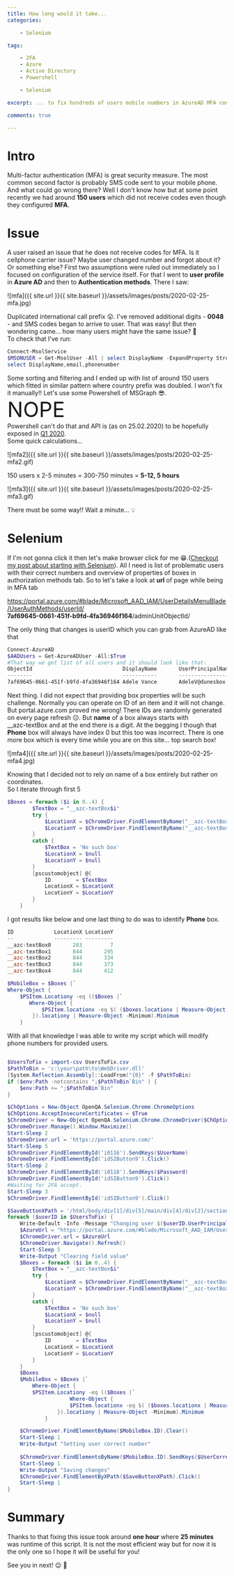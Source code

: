 ```yaml
---
title: How long would it take... 
categories:

    - Selenium

tags:

    - 2FA
    - Azure
    - Active Directory
    - Powershell

    - Selenium

excerpt: ... to fix hundreds of users mobile numbers in AzureAD MFA config manually? 😱

comments: true

---
```


# Intro

Multi-factor authentication (MFA) is great security measure. The most common second factor is probably SMS code sent to your mobile phone. And what could go wrong there? Well I don't know how but at some point recently we had around **150 users** which did not receive codes even though they configured **MFA**.

# Issue

A user raised an issue that he does not receive codes for MFA. Is it cellphone carrier issue? Maybe user changed number and forgot about it? Or something else? First two assumptions were ruled out immediately so I focused on configuration of the service itself. For that I went to **user profile** in **Azure AD** and then to **Authentication methods**. There I saw:

![mfa]({{ site.url }}{{ site.baseurl }}/assets/images/posts/2020-02-25-mfa.jpg)

Duplicated international call prefix 😮. I've removed additional digits - **0048** - and SMS codes began to arrive to user. That was easy! But then wondering came... how many users might have the same issue? 🤔<br>
To check that I've run:

``` powershell
Connect-MsolService
$MSONUSER = Get-MsolUser -All | select DisplayName -ExpandProperty StrongAuthenticationUserDetails |`
select DisplayName,email,phonenumber
```

Some sorting and filtering and I ended up with list of around 150 users which fitted in similar pattern where country prefix was doubled. I won't fix it manually!! Let's use some Powershell of MSGraph 😎.<br>
<font size="36">NOPE</font><br>
Powershell can't do that and API is (as on 25.02.2020) to be hopefully exposed in [Q1 2020](https://microsoftgraph.uservoice.com/forums/920506-microsoft-graph-feature-requests/suggestions/18493399-expose-user-authentication-phone-and-authenticatio).<br>
Some quick calculations... 

![mfa2]({{ site.url }}{{ site.baseurl }}/assets/images/posts/2020-02-25-mfa2.gif)

150 users x 2-5 minutes = 300-750 minutes = **5-12, 5 hours**

![mfa3]({{ site.url }}{{ site.baseurl }}/assets/images/posts/2020-02-25-mfa3.gif)

There must be some way!! Wait a minute... 💡

# Selenium

If I'm not gonna click it then let's make browser click for me 😁.([Checkout my post about starting with Selenium](https://universecitiz3n.tech/selenium/Selenium-Powershell/)). All I need is list of problematic users with their correct numbers and overview of properties of boxes in authorization methods tab. So to let's take a look at **url** of page while being in MFA tab

https://portal.azure.com/#blade/Microsoft_AAD_IAM/UserDetailsMenuBlade/UserAuthMethods/userId/<br>**7af69645-0661-451f-b9fd-4fa36946f164**/adminUnitObjectId/

The only thing that changes is userID which you can grab from AzureAD like that

``` powershell
Connect-AzureAD
$AADUsers = Get-AzureADUser -All:$True
#That way we get list of all users and it should look like that:
ObjectId                             DisplayName       UserPrincipalName                      UserType
--------                             -----------       -----------------                      --------
7af69645-0661-451f-b9fd-4fa36946f164 Adele Vance       AdeleV@dunesbox.onmicrosoft.com        Member
```

Next thing. I did not expect that providing box properties will be such challenge. Normally you can operate on ID of an item and it will not change. But portal.azure.com proved me wrong! There IDs are randomly generated on every page refresh 😐. But **name** of a box always starts with<br>__azc-textBox and at the end there is a digit. At the begging I though that **Phone** box will always have index 0 but this too was incorrect. There is one more box which is every time while you are on this site... top search box!

![mfa4]({{ site.url }}{{ site.baseurl }}/assets/images/posts/2020-02-25-mfa4.jpg)

Knowing that I decided not to rely on name of a box entirely but rather on coordinates.<br>So I iterate through first 5

``` powershell
$Boxes = foreach ($i in 0..4) {
        $TextBox = "__azc-textBox$i"
        try {
            $LocationX = $ChromeDriver.FindElementByName("__azc-textBox$i").Location.X
            $LocationY = $ChromeDriver.FindElementByName("__azc-textBox$i").Location.Y
        }
        catch {
            $TextBox = 'No such box'
            $LocationX = $null
            $LocationY = $null
        }
        [pscustomobject] @{
            ID        = $TextBox
            LocationX = $LocationX
            LocationY = $LocationY
        }
    }
```

I got results like below and one last thing to do was to identify **Phone** box.

``` powershell
ID             LocationX LocationY
--             --------- ---------
__azc-textBox0       283         7
__azc-textBox1       844       295
__azc-textBox2       844       334
__azc-textBox3       844       373
__azc-textBox4       844       412

$MobileBox = $Boxes |`
Where-Object { 
    $PSItem.Locationy -eq (($Boxes |`
       Where-Object {
           $PSItem.locationx -eq $( ($boxes.locationx | Measure-Object -Maximum).Maximum)
        }).locationy | Measure-Object -Minimum).Minimum 
    }
```

With all that knowledge I was able to write my script which will modify phone numbers for provided users.

``` powershell

$UsersToFix = import-csv UsersToFix.csv
$PathToBin = 'c:\your\path\to\WebDriver.dll'
[System.Reflection.Assembly]::LoadFrom("{0}" -f $PathToBin)
if ($env:Path -notcontains ";$PathToBin`Bin" ) {
    $env:Path += ";$PathToBin`Bin"
}

$ChOptions = New-Object OpenQA.Selenium.Chrome.ChromeOptions
$ChOptions.AcceptInsecureCertificates = $True
$ChromeDriver = New-Object OpenQA.Selenium.Chrome.ChromeDriver($ChOptions)
$ChromeDriver.Manage().Window.Maximize()
Start-Sleep 2
$ChromeDriver.url = 'https://portal.azure.com/'
Start-Sleep 5
$ChromeDriver.FindElementById('i0116').SendKeys($UserName)
$ChromeDriver.FindElementById('idSIButton9').Click()
Start-Sleep 2
$ChromeDriver.FindElementById('i0118').SendKeys($Password)
$ChromeDriver.FindElementById('idSIButton9').Click()
#Waiting for 2FA accept. 
Start-Sleep 3
$ChromeDriver.FindElementById('idSIButton9').Click()

$SaveButtonXPath = '/html/body/div[1]/div[5]/main/div[4]/div[2]/section/div/div[2]/div[1]/div/ul/li[1]'
foreach ($userID in $UsersToFix) {
    Write-Default -Info -Message "Changing user $($userID.UserPrincipalName)"
    $AzureUrl = "https://portal.azure.com/#blade/Microsoft_AAD_IAM/UserDetailsMenuBlade/UserAuthMethods/userId/$($userID.ObjectId)/adminUnitObjectId/"
    $ChromeDriver.url = $AzureUrl
    $ChromeDriver.Navigate().Refresh()
    Start-Sleep 5
    Write-Output "Clearing field value"
    $Boxes = foreach ($i in 0..4) {
        $TextBox = "__azc-textBox$i"
        try {
            $LocationX = $ChromeDriver.FindElementByName("__azc-textBox$i").Location.X
            $LocationY = $ChromeDriver.FindElementByName("__azc-textBox$i").Location.Y
        }
        catch {
            $TextBox = 'No such box'
            $LocationX = $null
            $LocationY = $null
        }
        [pscustomobject] @{
            ID        = $TextBox
            LocationX = $LocationX
            LocationY = $LocationY
        }
    }
    $Boxes
    $MobileBox = $Boxes |`
        Where-Object { 
        $PSItem.Locationy -eq (($Boxes |`
                    Where-Object {
                    $PSItem.locationx -eq $( ($boxes.locationx | Measure-Object -Maximum).Maximum)
                }).locationy | Measure-Object -Minimum).Minimum 
            }

    $ChromeDriver.FindElementByName($MobileBox.ID).Clear()
    Start-Sleep 1
    Write-Output "Setting user correct number"
    
    $ChromeDriver.FindElementsByName($MobileBox.ID).SendKeys($UserCorrectNumber)
    Start-Sleep 1
    Write-Output "Saving changes"    
    $ChromeDriver.FindElementByXPath($SaveButtonXPath).Click()
    Start-Sleep 1
}
```

# Summary

Thanks to that fixing this issue took around **one hour** where **25 minutes** was runtime of this script. It is not the most efficient way but for now it is the only one so I hope it will be useful for you!

See you in next! 😉 🧠

